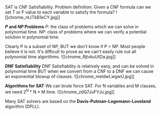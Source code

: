 SAT is CNF Satisfiability. 
Problem definition: Given a CNF formula can we set T or F value to each variable to satisfy the formula?
![[chrome_ntJTkB1eCY.jpg]]

***P* and *NP* Problems**
*P*: the class of problems which we can solve in polynomial time.
*NP*: class of problems where we can verify a potential solution in polynomial time.

Clearly P is a subset of NP, BUT we don't know if P = NP. Most people believe it is not.
It's difficult to prove as we can't easily rule out all polynomial time algorithms.
![[chrome_RjtvkuUtDa.jpg]]

**DNF Satisfiability**
DNF Satisfiability is relatively easy, and can be solved in polynomial time BUT when we convert from a CNF to a DNF we can cause an exponential blowup of clauses.
![[chrome_meldwLwgwU.jpg]]

**Algorithms for SAT**
We can brute force SAT. For N variables and M clauses, we need $2^N$ * N * M time.
![[chrome_zdQ7JuFYJu.jpg]]

Many SAT solvers are based on the **Davis-Putman-Logemann-Loveland** algorithm (DPLL).
